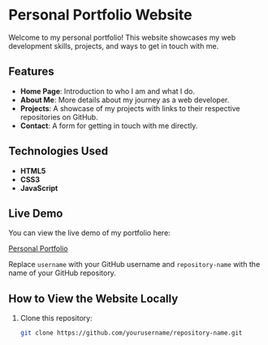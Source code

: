 # Personal Portfolio Website

Welcome to my personal portfolio! This website showcases my web development skills, projects, and ways to get in touch with me.

## Features

- **Home Page**: Introduction to who I am and what I do.
- **About Me**: More details about my journey as a web developer.
- **Projects**: A showcase of my projects with links to their respective repositories on GitHub.
- **Contact**: A form for getting in touch with me directly.

## Technologies Used

- **HTML5**
- **CSS3**
- **JavaScript**

## Live Demo

You can view the live demo of my portfolio here:

[Personal Portfolio](https://smallfry333.github.io/Smallfry333)

Replace `username` with your GitHub username and `repository-name` with the name of your GitHub repository.

## How to View the Website Locally

1. Clone this repository:
   ```bash
   git clone https://github.com/yourusername/repository-name.git

